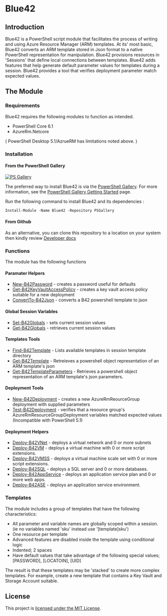
# Blue42

## Introduction

Blue42 is a PowerShell script module that facilitates the process of writing and using Azure Resource Manager (ARM) templates. At its' most basic, Blue42 converts an ARM template stored in Json format to a native PowerShell representation for manipulation. Blue42 provisions resources in 'Sessions' that define local connections between templates. Blue42 adds features that help generate default parameter values for templates during a session. Blue42 provides a tool that verifies deployment parameter match expected values.

## The Module

### Requirements

Blue42 requires the following modules to function as intended.

+ PowerShell Core 6.1
+ AzureRm.Netcore

( PowerShell Desktop 5.1/AzrueRM has limitations noted above. )

### Installation

#### From the PowerShell Gallery

[![PS Gallery](https://img.shields.io/badge/install-PS%20Gallery-blue.svg)](https://www.powershellgallery.com/packages/Blue42)

The preferred way to install Blue42 is via the [PowerShell Gallery](https://www.powershellgallery.com/). For more information, see the [PowerShell Gallery Getting Started](https://msdn.microsoft.com/en-us/powershell/gallery/psgallery/psgallery_gettingstarted) page.

Run the following command to install Blue42 and its dependencies :

```powershell
Install-Module -Name Blue42 -Repository PSGallery
```

#### From Github

As an alternative, you can clone this repository to a location on your system then kindly review [Developer docs](./Developer.md)

### Functions

The module has the following functions

#### Paramater Helpers

+ [New-B42Password](./docs/New-B42Password.md) - creates a password useful for defaults
+ [Get-B42KeyVaultAccessPolicy](./docs/Get-B42KeyVaultAccessPolicy.md) - creates a key vault access policy suitable for a new deployment
+ [ConvertTo-B42Json](./docs/ConvertTo-B42Json.md) - converts a B42 powershell template to json

#### Global Session Variables

+ [Set-B42Globals](./docs/Set-B42Globals.md) - sets current session values
+ [Get-B42Globals](./docs/Get-B42Globals.md) - retrieves current session values

#### Templates Tools

+ [Find-B42Template](./docs/Find-B42Template.md) - Lists available templates in session template directory
+ [Get-B42Template](./docs/Get-B42Template.md) - Retreieves a powershell object representation of an ARM template's json
+ [Get-B42TemplateParameters](./docs/Get-B42TemplateParameters.md) - Retrieves a powershell object representation of an ARM template's json parameters.

#### Deployment Tools

+ [New-B42Deployment](./docs/New-B42Deployment.md) - creates a new AzureRmReourceGroup deployment with supplied parameters
+ [Test-B42Deployment](./docs/Test-B42Deployment.md) - verifies that a resource group's AzureRmResourceGroupDeployment variables matched expected values (Incompatible with PowerShell 5.1)

#### Deployment Helpers
+ [Deploy-B42VNet](./docs/Deploy-B42VNetmd) - deploys a virtual network and 0 or more subnets
+ [Deploy-B42VM](./docs/Deploy-B42VM.md) - deploys a virtual machine with 0 or more script extensions.
+ [Deploy-B42VMSS](./docs/Deploy-B42VMSS.md) - deploys a virtual machine scale set with 0 or more script extensions.
+ [Deploy-B42SQL](./docs/Deploy-B42SQL.md) - deploys a SQL server and 0 or more databases.
+ [Deploy-B42AppService](./docs/Deploy-B42AppService.md) - deploys an application service plan and 0 or more web apps.
+ [Deploy-B42ASE](./docs/Deploy-B42ASE.md) - deploys an application service environment.

### Templates
The module includes a group of templates that have the following characteristics:

+ All parameter and variable names are globally scoped within a session. (ie no variables named 'sku' instead use '[template]sku')
+ One resource per template
+ Advanced features are disabled inside the template using conditional logic
+ Indented; 2 spaces
+ Have default values that take advantage of the following special values; [PASSWORD], [LOCATOIN], [UID]

The result is that these templates may be 'stacked' to create more complex templates. For example, create a new template that contains a Key Vault and Storage Account suitable.

## License

This project is [licensed under the MIT License](./LICENSE).
